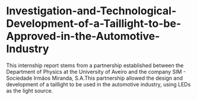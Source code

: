 # Investigation-and-Technological-Development-of-a-Taillight-to-be-Approved-in-the-Automotive-Industry
This internship report stems from a partnership established between the Department of Physics at the University of Aveiro and the company SIM - Sociedade Irmãos Miranda, S.A.This partnership allowed the design and development of a taillight to be used in the automotive industry, using LEDs as the light source.
